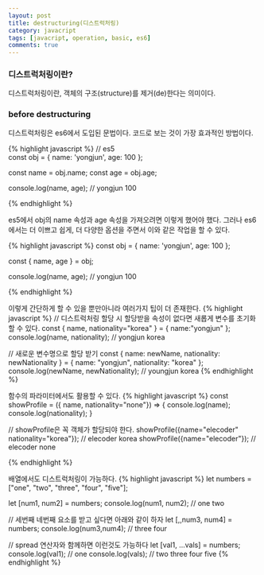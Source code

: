 ```yaml
---
layout: post
title: destructuring(디스트럭처링)
category: javacript
tags: [javacript, operation, basic, es6]
comments: true 
--- 
```


### 디스트럭처링이란?
디스트럭처링이란, 객체의 구조(structure)를 제거(de)한다는 의미이다.

### before destructuring
디스트럭처링은 es6에서 도입된 문법이다. 코드로 보는 것이 가장 효과적인 방법이다.

{% highlight javascript %}
// es5  
const obj = { name: 'yongjun', age: 100 };

const name = obj.name;
const age = obj.age;

console.log(name, age); // yongjun 100

{% endhighlight %}

es5에서 obj의 name 속성과 age 속성을 가져오려면 이렇게 했어야 했다. 그러나 es6에서는 더 이쁘고 쉽게, 더 다양한 옵션을 주면서 이와 같은 작업을 할 수 있다.

{% highlight javascript %}
const obj = { name: 'yongjun', age: 100 };

const { name, age } = obj;

console.log(name, age); // yongjun 100

{% endhighlight %}

이렇게 간단하게 할 수 있을 뿐만아니라 여러가지 팁이 더 존재한다.
{% highlight javascript %}
// 디스트럭처링 할당 시 할당받을 속성이 없다면 새롭게 변수를 초기화 할 수 있다.
const { name, nationality="korea" } = { name:"yongjun" };
console.log(name, nationality); // yongjun korea

// 새로운 변수명으로 할당 받기
const { name: newName, nationality: newNationality } = { name: "yongjun", nationality: "korea" };
console.log(newName, newNationality); // youngjun korea
{% endhighlight %}

함수의 파라미터에서도 활용할 수 있다.
{% highlight javascript %}
const showProfile = ({ name, nationality="none"}) => {
  console.log(name);
  console.log(nationality);
}

// showProfile은 꼭 객체가 할당되야 한다.
showProfile({name="elecoder" nationality="korea"}); // elecoder korea
showProfile({name="elecoder"}); // elecoder none

{% endhighlight %}

배열에서도 디스트럭처링이 가능하다.
{% highlight javascript %}
let numbers = ["one", "two", "three", "four", "five"];

let [num1, num2] = numbers;
console.log(num1, num2); // one two

// 세번째 네번째 요소를 받고 싶다면 아래와 같이 하자
let [,,num3, num4] = numbers;
console.log(num3,num4); // three four

// spread 연산자와 함께하면 이런것도 가능하다
let [val1, ...vals] = numbers;
console.log(val1); // one
console.log(vals); // two three four five
{% endhighlight %}